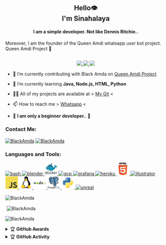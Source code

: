 <h2 align="center">Hello👁<br>I'm Sinahalaya</h1>
<h4 align="center">I am a simple developer. Not like Dennis Ritchie..</h3>
<h7 align="left">Moreover, I am the founder of the Queen Amdi whatsapp user bot project. <br>Queen Amdi Project 👸</h7>

##
<p align="center">
  <a href="https://github.com/BlackAmda/QueenAmdi">
    <img src="https://komarev.com/ghpvc/?username=BlackAmda&label=Profile%20views&color=ff69b4&label=Profile+Views&style=plastic">

  </a>
  <a href="https://github.com/BlackAmda/QueenAmdi?tab=stars">
    <img src="https://img.shields.io/github/stars/BlackAmda?color=ff69b4&label=Stars&style=plastic">

  </a>
  <a href="https://github.com/BlackAmda?tab=followers">
    <img src="https://img.shields.io/github/followers/BlackAmda?color=ff69b4&label=Followers&style=plastic">

  </a>
</p>


- 🔭 I’m currently contributing with Black Amda on [Queen Amdi Project](https://github.com/BlackAmda/QueenAmdi)

- 🌱 I’m currently learning **Java, Node.js, HTML, Python**

- 👨‍💻 All of my projects are available at > [My Git](https://github.com/BlackAmda/) <

- 📫 How to reach me > [Whatsapp](https://wa.me/94757405652) <

- 💫 **I am only a beginner developer.. 🌆**

<h3 align="left">Contact Me:</h3>
<p align="left">
<a href="https://www.instagram.com/amda_niwasa_official/" target="blank"><img align="center" src="https://cdn.jsdelivr.net/npm/simple-icons@3.0.1/icons/instagram.svg" alt="BlackAmda" height="30" width="40" /></a>
<a href="https://www.reddit.com/user/Black_Amda" target="blank"><img align="center" src="https://cdn.jsdelivr.net/npm/simple-icons@3.0.1/icons/reddit.svg" alt="BlackAmda" height="30" width="40" /></a>
</p>

<h3 align="left">Languages and Tools:</h3>
<p align="left"> <a href="https://www.gnu.org/software/bash/" target="_blank"> <img src="https://www.vectorlogo.zone/logos/gnu_bash/gnu_bash-icon.svg" alt="bash" width="40" height="40"/> </a> <a href="https://www.blender.org/" target="_blank"> <img src="https://download.blender.org/branding/community/blender_community_badge_white.svg" alt="blender" width="40" height="40"/> </a> <a href="https://www.docker.com/" target="_blank"> <img src="https://raw.githubusercontent.com/devicons/devicon/master/icons/docker/docker-original-wordmark.svg" alt="docker" width="40" height="40"/> </a> <a href="https://cloud.google.com" target="_blank"> <img src="https://www.vectorlogo.zone/logos/google_cloud/google_cloud-icon.svg" alt="gcp" width="40" height="40"/> </a> <a href="https://grafana.com" target="_blank"> <img src="https://www.vectorlogo.zone/logos/grafana/grafana-icon.svg" alt="grafana" width="40" height="40"/> </a> <a href="https://heroku.com" target="_blank"> <img src="https://www.vectorlogo.zone/logos/heroku/heroku-icon.svg" alt="heroku" width="40" height="40"/> </a> <a href="https://www.w3.org/html/" target="_blank"> <img src="https://raw.githubusercontent.com/devicons/devicon/master/icons/html5/html5-original-wordmark.svg" alt="html5" width="40" height="40"/> </a> <a href="https://www.adobe.com/in/products/illustrator.html" target="_blank"> <img src="https://www.vectorlogo.zone/logos/adobe_illustrator/adobe_illustrator-icon.svg" alt="illustrator" width="40" height="40"/> </a> <a href="https://developer.mozilla.org/en-US/docs/Web/JavaScript" target="_blank"> <img src="https://raw.githubusercontent.com/devicons/devicon/master/icons/javascript/javascript-original.svg" alt="javascript" width="40" height="40"/> </a> <a href="https://www.linux.org/" target="_blank"> <img src="https://raw.githubusercontent.com/devicons/devicon/master/icons/linux/linux-original.svg" alt="linux" width="40" height="40"/> </a> <a href="https://nodejs.org" target="_blank"> <img src="https://raw.githubusercontent.com/devicons/devicon/master/icons/nodejs/nodejs-original-wordmark.svg" alt="nodejs" width="40" height="40"/> </a> <a href="https://www.postgresql.org" target="_blank"> <img src="https://raw.githubusercontent.com/devicons/devicon/master/icons/postgresql/postgresql-original-wordmark.svg" alt="postgresql" width="40" height="40"/> </a> <a href="https://www.python.org" target="_blank"> <img src="https://raw.githubusercontent.com/devicons/devicon/master/icons/python/python-original.svg" alt="python" width="40" height="40"/> </a> <a href="https://unrealengine.com/" target="_blank"> <img src="https://raw.githubusercontent.com/kenangundogan/fontisto/036b7eca71aab1bef8e6a0518f7329f13ed62f6b/icons/svg/brand/unreal-engine.svg" alt="unreal" width="40" height="40"/> </a> </p>

<p><img align="center" src="https://github-readme-stats.vercel.app/api/top-langs?username=BlackAmda&show_icons=true&layout=compact&theme=highcontrast" alt="BlackAmda" /></p>

<p>&nbsp;<img align="center" src="https://github-readme-stats.vercel.app/api?username=BlackAmda&show_icons=true&theme=highcontrast" alt="BlackAmda" /></p>

<p><img align="center" src="https://github-readme-streak-stats.herokuapp.com/?user=BlackAmda&theme=highcontrast" alt="BlackAmda" /></p>
</details>

<details>
    <summary>&#127942 <b>GitHub Awards</b></summary><br/>

![Github Trophy](https://github-profile-trophy.vercel.app/?username=BlackAmda)

</details>

<details>
    <summary>&#127942 <b>GitHub Activity</b></summary><br/>

![Metrics](https://metrics.lecoq.io/BlackAmda?template=classic&followup=1&isocalendar=1&languages=1&isocalendar.duration=half-year&config.timezone=IndiaStandardTime%2FIstanbul)

[![News](https://github-readme-stats.vercel.app/api/pin/?username=BlackAmda&theme=highcontrast&repo=QueenAmdi)](https://github.com/BlackAmda/QueenAmdi)

</details>


